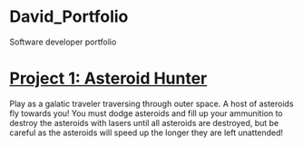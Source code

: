 # David_Portfolio
Software developer portfolio

# [Project 1: Asteroid Hunter](https://github.com/foleydavid/AsteroidHunter)
Play as a galatic traveler traversing through outer space.  A host of asteroids fly towards you!  You must dodge asteroids and fill up your ammunition to destroy the asteroids with lasers until all asteroids are destroyed, but be careful as the asteroids will speed up the longer they are left unattended!

